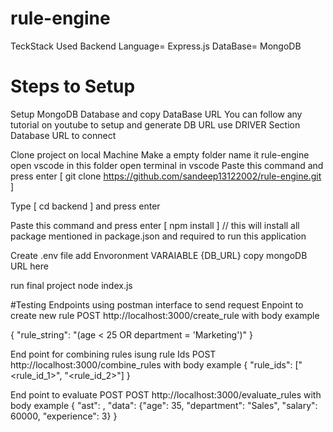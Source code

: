 # rule-engine
TeckStack Used
Backend Language= Express.js
DataBase= MongoDB

# Steps to Setup 

Setup MongoDB Database and copy DataBase URL
 You can follow any tutorial on youtube to setup and generate DB URL
 use DRIVER Section Database URL to connect

Clone project on local Machine
    Make a empty folder name it rule-engine
    open vscode in this folder
    open terminal in vscode
    Paste this command and press enter  [ git clone https://github.com/sandeep13122002/rule-engine.git ]

Type [ cd backend ] and press enter

Paste this command and press enter [ npm install ] // this will install all package mentioned in package.json and required to run this application

Create .env file
add Envoronment VARAIABLE {DB_URL}
copy mongoDB URL here

run final project
node index.js



 #Testing Endpoints
   using postman interface to send request
  Enpoint to create new rule
  POST http://localhost:3000/create_rule
  with body example
     
{
    "rule_string": "(age < 25 OR department = 'Marketing')"
}

End point for combining rules isung rule Ids
    POST http://localhost:3000/combine_rules
    with body example
{
    "rule_ids": ["<rule_id_1>", "<rule_id_2>"]
}

End point to evaluate
    POST POST http://localhost:3000/evaluate_rules
    with body example
    {
    "ast": <AST from combine_rules response>,
    "data": {"age": 35, "department": "Sales", "salary": 60000, "experience": 3}
}
   